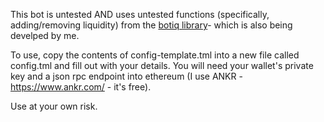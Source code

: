This bot is untested AND uses untested functions (specifically, adding/removing liquidity) from the [botiq library](https://www.npmjs.com/package/botiq)- which is also being develped by me.

To use, copy the contents of config-template.tml into a new file called config.tml and fill out with your details.
You will need your wallet's private key and a json rpc endpoint into ethereum (I use ANKR - https://www.ankr.com/ - it's free). 

Use at your own risk. 